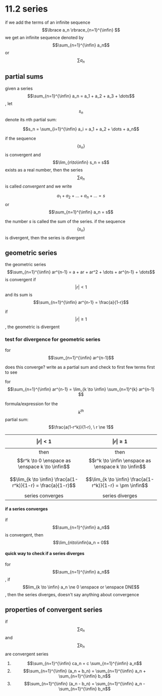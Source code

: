 # 11.2 series 

if we add the terms of an infinite sequence $$\lbrace a_n \rbrace_{n=1}^{\infin} $$ we get an infinite sequence denoted by $$\sum_{n=1}^{\infin} a_n$$ or $$\sum a_n$$

## partial sums

given a series  $$\sum_{n=1}^{\infin} a_n = a_1 + a_2 + a_3 + \dots$$, let $$s_n$$ denote its *n*th partial sum:

$$s_n = \sum_{i=1}^{\infin} a_i = a_1 + a_2 + \dots + a_n$$

if the sequence $${\lbrace s_n \rbrace}$$ is convergent and $$\lim_{n\to\infin} s_n = s$$ exists as a real number, then the series $$\sum a_n$$ is called *convergent* and we write

$$a_1 + a_2 + \dots + a_n + \dots = s$$ or $$\sum_{n=1}^{\infin} a_n = s$$

the number *s* is called the sum of the series. if the sequence $${\lbrace s_n \rbrace}$$ is divergent, then the series is divergent

## geometric series
the geometric series $$\sum_{n=1}^{\infin} ar^{n-1} = a + ar + ar^2 + \dots + ar^{n-1} + \dots$$ is convergent if $$|r| < 1$$ and its sum is $$\sum_{n=1}^{\infin} ar^{n-1} = \frac{a}{1-r}$$

if $$|r| \geq 1$$, the geometric is divergent


### test for divergence for geometric series

for $$\sum_{n=1}^{\infin} ar^{n-1}$$

does this converge? write as a partial sum and check to first few terms first to see

for $$\sum_{n=1}^{\infin} ar^{n-1} = \lim_{k \to \infin} \sum_{n=1}^{k} ar^{n-1} $$

formula/expression for the $$k^{th}$$ partial sum: $$\frac{a(1-r^k)}{1-r}, \ r \ne 1$$

$$\vert r\vert < 1$$ | $$\vert r\vert \geq 1$$ 
:---: | :---: 
then $$r^k \to 0 \enspace as \enspace k \to \infin$$ | then $$r^k \to \infin \enspace as \enspace k \to \infin$$ 
$$\lim_{k \to \infin} \frac{a(1-r^k)}{1-r} = \frac{a}{1-r}$$ | $$\lim_{k \to \infin} \frac{a(1-r^k)}{1-r} = \pm \infin$$ 
series converges | series diverges

#### if a series converges
if $$\sum_{n=1}^{\infin} a_n$$ is convergent, then $$\lim_{n\to\infin}a_n = 0$$

#### quick way to check if a series diverges 
for $$\sum_{n=1}^{\infin} a_n$$, if $$lim_{k \to \infin} a_n \ne 0 \enspace or \enspace DNE$$, then the series diverges, doesn't say anything about convergence

## properties of convergent series
if $$\sum a_n$$ and $$\sum b_n$$ are convergent series

1. $$\sum_{n=1}^{\infin} ca_n = c \sum_{n=1}^{\infin} a_n$$ 
2. $$\sum_{n=1}^{\infin} (a_n + b_n) = \sum_{n=1}^{\infin} a_n + \sum_{n=1}^{\infin} b_n$$
3. $$\sum_{n=1}^{\infin} (a_n - b_n) = \sum_{n=1}^{\infin} a_n - \sum_{n=1}^{\infin} b_n$$